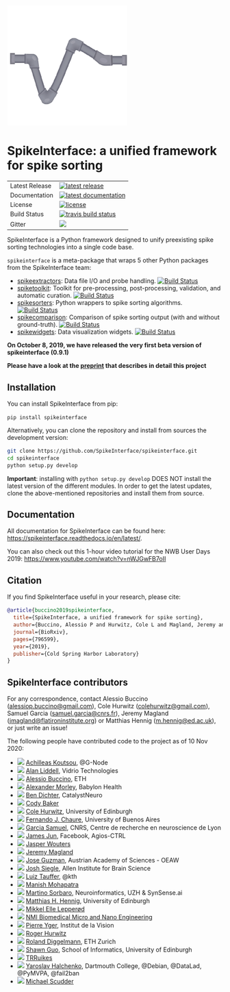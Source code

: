 <img src="doc/images/logo.png" class="center" />

# SpikeInterface: a unified framework for spike sorting

<table>
<tr>
  <td>Latest Release</td>
  <td>
    <a href="https://pypi.org/project/spikeinterface/">
    <img src="https://img.shields.io/pypi/v/spikeinterface.svg" alt="latest release" />
    </a>
  </td>
</tr>
<tr>
  <td>Documentation</td>
  <td>
    <a href="https://spikeinterface.readthedocs.io/">
    <img src="https://readthedocs.org/projects/spikeinterface/badge/?version=latest" alt="latest documentation" />
    </a>
  </td>
</tr>
<tr>
  <td>License</td>
  <td>
    <a href="https://github.com/SpikeInterface/spikeinterface/blob/master/LICENSE">
    <img src="https://img.shields.io/pypi/l/spikeinterface.svg" alt="license" />
    </a>
</td>
</tr>
<tr>
  <td>Build Status</td>
  <td>
    <a href="https://travis-ci.org/SpikeInterface/spikeinterface">
    <img src="https://travis-ci.org/SpikeInterface/spikeinterface.svg?branch=master" alt="travis build status" />
    </a>
  </td>
</tr>
<tr>
	<td>Gitter</td>
	<td>
		<a href="https://gitter.im/SpikeInterface/community">
		<img src="https://badges.gitter.im/SpikeInterface.svg" />
	</a>
	</td>
</tr>
</table>

SpikeInterface is a Python framework designed to unify preexisting spike sorting technologies into a single code base.

`spikeinterface` is a meta-package that wraps 5 other Python packages from the SpikeInterface team:

- [spikeextractors](https://github.com/SpikeInterface/spikeextractors): Data file I/O and probe handling. [![Build Status](https://travis-ci.org/SpikeInterface/spikeextractors.svg?branch=master)](https://travis-ci.org/SpikeInterface/spikeextractors)
- [spiketoolkit](https://github.com/SpikeInterface/spiketoolkit): Toolkit for pre-processing, post-processing, validation, and automatic curation. [![Build Status](https://travis-ci.org/SpikeInterface/spiketoolkit.svg?branch=master)](https://travis-ci.org/SpikeInterface/spiketoolkit) 
- [spikesorters](https://github.com/SpikeInterface/spikesorters): Python wrappers to spike sorting algorithms. [![Build Status](https://travis-ci.org/SpikeInterface/spikesorters.svg?branch=master)](https://travis-ci.org/SpikeInterface/spikesorters) 
- [spikecomparison](https://github.com/SpikeInterface/spikecomparison): Comparison of spike sorting output (with and without ground-truth). [![Build Status](https://travis-ci.org/SpikeInterface/spikecomparison.svg?branch=master)](https://travis-ci.org/SpikeInterface/spikecomparison) 
- [spikewidgets](https://github.com/SpikeInterface/spikewidgets): Data visualization widgets. [![Build Status](https://travis-ci.org/SpikeInterface/spikewidgets.svg?branch=master)](https://travis-ci.org/SpikeInterface/spikewidgets) 


**On October 8, 2019, we have released the very first beta version of spikeinterface (0.9.1)**

**Please have a look at the [preprint](https://www.biorxiv.org/content/10.1101/796599v1) that describes in detail this project**



## Installation

You can install SpikeInterface from pip:

`pip install spikeinterface` 

Alternatively, you can clone the repository and install from sources the development version:

```bash
git clone https://github.com/SpikeInterface/spikeinterface.git
cd spikeinterface
python setup.py develop
```

**Important**: installing with `python setup.py develop` DOES NOT install the latest version of the different modules.
In order to get the latest updates, clone the above-mentioned repositories and install them from source.

## Documentation

All documentation for SpikeInterface can be found here: https://spikeinterface.readthedocs.io/en/latest/.

You can also check out this 1-hour video tutorial for the NWB User Days 2019:
https://www.youtube.com/watch?v=nWJGwFB7oII


## Citation

If you find SpikeInterface useful in your research, please cite:

```bibtex
@article{buccino2019spikeinterface,
  title={SpikeInterface, a unified framework for spike sorting},
  author={Buccino, Alessio P and Hurwitz, Cole L and Magland, Jeremy and Garcia, Samuel and Siegle, Joshua H and Hurwitz, Roger and Hennig, Matthias H},
  journal={BioRxiv},
  pages={796599},
  year={2019},
  publisher={Cold Spring Harbor Laboratory}
}
```

## SpikeInterface contributors
For any correspondence, contact Alessio Buccino (alessiop.buccino@gmail.com), Cole Hurwitz (colehurwitz@gmail.com), Samuel Garcia (samuel.garcia@cnrs.fr), Jeremy Magland (jmagland@flatironinstitute.org) or Matthias Hennig (m.hennig@ed.ac.uk), or just write an issue!

The following people have contributed code to the project as of 10 Nov 2020:

* <img src="https://avatars0.githubusercontent.com/u/2369197?v=4" width="16"/> [Achilleas Koutsou](https://github.com/achilleas-k), @G-Node
* <img src="https://avatars3.githubusercontent.com/u/844464?v=4" width="16"/> [Alan Liddell](https://github.com/aliddell), Vidrio Technologies
* <img src="https://avatars0.githubusercontent.com/u/17097257?v=4" width="16"/> [Alessio Buccino](https://github.com/alejoe91), ETH
* <img src="https://avatars2.githubusercontent.com/u/13655521?v=4" width="16"/> [Alexander Morley](https://github.com/alexmorley), Babylon Health
* <img src="https://avatars0.githubusercontent.com/u/844306?v=4" width="16"/> [Ben Dichter](https://github.com/bendichter), CatalystNeuro
* <img src="https://avatars1.githubusercontent.com/u/51133164?v=4" width="16"/> [Cody Baker](https://github.com/CodyCBakerPhD)
* <img src="https://avatars3.githubusercontent.com/u/31068646?v=4" width="16"/> [Cole Hurwitz](https://github.com/colehurwitz), University of Edinburgh
* <img src="https://avatars1.githubusercontent.com/u/5598671?v=4" width="16"/> [Fernando J. Chaure](https://github.com/ferchaure), University of Buenos Aires
* <img src="https://avatars1.githubusercontent.com/u/815627?v=4" width="16"/> [Garcia Samuel](https://github.com/samuelgarcia), CNRS, Centre de recherche en neuroscience de Lyon
* <img src="https://avatars3.githubusercontent.com/u/8941752?v=4" width="16"/> [James Jun](https://github.com/jamesjun), Facebook, Agios-CTRL
* <img src="https://avatars2.githubusercontent.com/u/46056408?v=4" width="16"/> [Jasper Wouters](https://github.com/jwouters91)
* <img src="https://avatars2.githubusercontent.com/u/3679296?v=4" width="16"/> [Jeremy Magland](https://github.com/magland)
* <img src="https://avatars3.githubusercontent.com/u/6409964?v=4" width="16"/> [Jose Guzman](https://github.com/JoseGuzman), Austrian Academy of Sciences - OEAW
* <img src="https://avatars2.githubusercontent.com/u/200366?v=4" width="16"/> [Josh Siegle](https://github.com/jsiegle), Allen Institute for Brain Science
* <img src="https://avatars3.githubusercontent.com/u/24541631?v=4" width="16"/> [Luiz Tauffer](https://github.com/luiztauffer), @kth
* <img src="https://avatars3.githubusercontent.com/u/7804376?v=4" width="16"/> [Manish Mohapatra](https://github.com/manimoh)
* <img src="https://avatars2.githubusercontent.com/u/11293950?v=4" width="16"/> [Martino Sorbaro](https://github.com/martinosorb), Neuroinformatics, UZH & SynSense.ai
* <img src="https://avatars0.githubusercontent.com/u/5928956?v=4" width="16"/> [Matthias H. Hennig](https://github.com/mhhennig), University of Edinburgh
* <img src="https://avatars2.githubusercontent.com/u/3418096?v=4" width="16"/> [Mikkel Elle Lepperød](https://github.com/lepmik)
* <img src="https://avatars2.githubusercontent.com/u/38734201?v=4" width="16"/> [NMI Biomedical Micro and Nano Engineering](https://github.com/NMI-MSNT)
* <img src="https://avatars1.githubusercontent.com/u/1672447?v=4" width="16"/> [Pierre Yger](https://github.com/yger), Institut de la Vision
* <img src="https://avatars0.githubusercontent.com/u/10051773?v=4" width="16"/> [Roger Hurwitz](https://github.com/rogerhurwitz)
* <img src="https://avatars2.githubusercontent.com/u/11883463?v=4" width="16"/> [Roland Diggelmann](https://github.com/rdiggelmann), ETH Zurich
* <img src="https://avatars2.githubusercontent.com/u/15884111?v=4" width="16"/> [Shawn Guo](https://github.com/Shawn-Guo-CN), School of Informatics, University of Edinburgh
* <img src="https://avatars1.githubusercontent.com/u/56535869?v=4" width="16"/> [TRRuikes](https://github.com/TRRuikes)
* <img src="https://avatars3.githubusercontent.com/u/39889?v=4" width="16"/> [Yaroslav Halchenko](https://github.com/yarikoptic), Dartmouth College, @Debian, @DataLad, @PyMVPA, @fail2ban
* <img src="https://avatars3.githubusercontent.com/u/41306197?v=4" width="16"/> [Michael Scudder](https://github.com/mikeyale)
